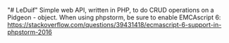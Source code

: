 "# LeDuif" 
Simple web API, written in PHP, to do CRUD operations on a Pidgeon - object.
When using phpstorm, be sure to enable EMCAscript 6: https://stackoverflow.com/questions/39431418/ecmascript-6-support-in-phpstorm-2016